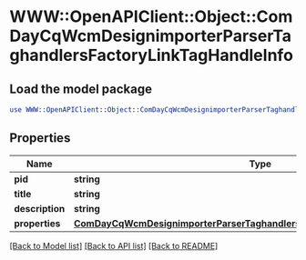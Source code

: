 # WWW::OpenAPIClient::Object::ComDayCqWcmDesignimporterParserTaghandlersFactoryLinkTagHandleInfo

## Load the model package
```perl
use WWW::OpenAPIClient::Object::ComDayCqWcmDesignimporterParserTaghandlersFactoryLinkTagHandleInfo;
```

## Properties
Name | Type | Description | Notes
------------ | ------------- | ------------- | -------------
**pid** | **string** |  | [optional] 
**title** | **string** |  | [optional] 
**description** | **string** |  | [optional] 
**properties** | [**ComDayCqWcmDesignimporterParserTaghandlersFactoryLinkTagHandleProperties**](ComDayCqWcmDesignimporterParserTaghandlersFactoryLinkTagHandleProperties.md) |  | [optional] 

[[Back to Model list]](../README.md#documentation-for-models) [[Back to API list]](../README.md#documentation-for-api-endpoints) [[Back to README]](../README.md)


